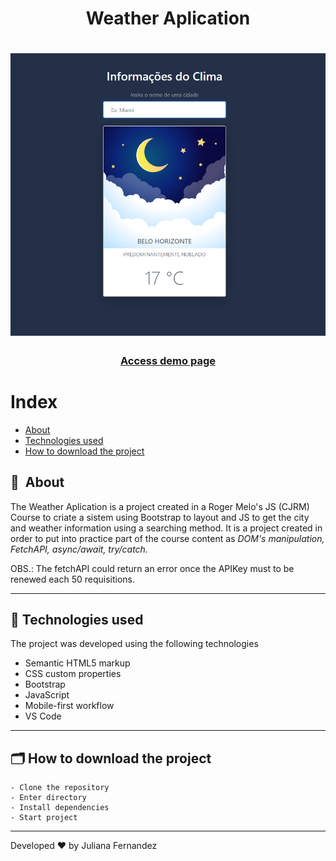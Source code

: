 <h1 align="center">
    Weather Aplication
</h1>

<h1 align="center">
<img width="800" src="src/img/presentation.PNG" alt="My cool logo"/>
  </h1>

<h3 align="center">
    <a href="https://weather-sistem.netlify.app/">Access demo page</a>
<h3 >

# Index

- [About](#-about)
- [Technologies used](#-technologies-used)
- [How to download the project](#-how-to-download-the-project)

## 🔖&nbsp; About

The Weather Aplication is a project created in a Roger Melo's JS (CJRM) Course to criate a sistem using Bootstrap to layout and JS to get the city and weather information using a searching method. It is a project created in order to put into practice part of the course content as *DOM's manipulation, FetchAPI, async/await, try/catch.* 

OBS.: The fetchAPI could return an error once the APIKey must to be renewed each 50 requisitions.

---

## 🚀 Technologies used

The project was developed using the following technologies

- Semantic HTML5 markup
- CSS custom properties
- Bootstrap
- JavaScript
- Mobile-first workflow
- VS Code

---

## 🗂 How to download the project

    - Clone the repository
    - Enter directory
    - Install dependencies
    - Start project
   
---

Developed ❤ by Juliana Fernandez

